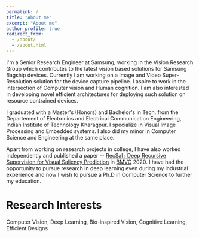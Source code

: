 ```yaml
---
permalink: /
title: "About me"
excerpt: "About me"
author_profile: true
redirect_from: 
  - /about/
  - /about.html
---
```

I'm a Senior Research Engineer at Samsung, working in the Vision Research Group which contributes to the latest vision based solutions for Samsung flagship devices. Currently I am working on a Image and Video Super-Resolution solution for the device capture pipeline. I aspire to work in the intersection of Computer vision and Human cognition. I am also interested in developing novel efficient architectures for deploying such solution on resource contrained devices.

I graduated with a Master's (Honors) and Bachelor's in Tech. from the Departement of Electronics and Electrical Communication Engineering, Indian Institute of Technology Kharagpur. I specialize in Visual Image Processing and Embedded systems. I also did my minor in Computer Science and Engineering at the same place. 

Apart from working on research projects in college, I have also worked independently and published a paper -- [RecSal : Deep Recursive Supervision for
Visual Saliency Prediction](https://www.bmvc2020-conference.com/assets/papers/0539.pdf) in [BMVC](https://www.bmvc2020-conference.com/) 2020. I have had the opportunity to pursue research in deep learning even during my industrial experience and now I wish to pursue a Ph.D in Computer Science to further my education.

Research Interests
==================
Computer Vision, Deep Learning, Bio-inspired Vision, Cognitive Learning, Efficient Designs